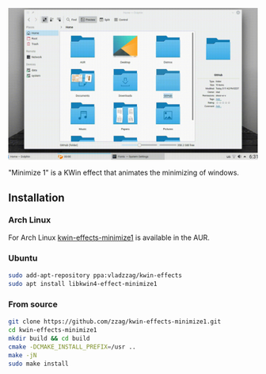 ![Slow motion](demo/slow-motion.gif)

"Minimize 1" is a KWin effect that animates the minimizing of windows.

## Installation

### Arch Linux

For Arch Linux [kwin-effects-minimize1](https://aur.archlinux.org/packages/kwin-effects-minimize1/)
is available in the AUR.

### Ubuntu

```sh
sudo add-apt-repository ppa:vladzzag/kwin-effects
sudo apt install libkwin4-effect-minimize1
```

### From source

```sh
git clone https://github.com/zzag/kwin-effects-minimize1.git
cd kwin-effects-minimize1
mkdir build && cd build
cmake -DCMAKE_INSTALL_PREFIX=/usr ..
make -jN
sudo make install
```
